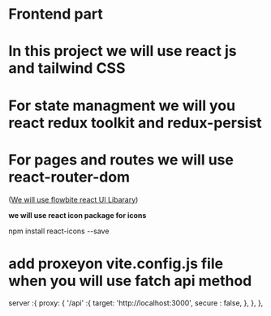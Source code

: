 # Frontend part

# In this project we will use react js and tailwind CSS
# For state managment we will you react redux toolkit and redux-persist
# For pages and routes we will use react-router-dom

([We will use flowbite react UI Libarary](https://www.flowbite-react.com/))

**we will use react icon package for icons**

npm install react-icons --save

# add proxeyon vite.config.js file when you will use fatch api method

server :{
    proxy: {
      '/api' :{
        target: 'http://localhost:3000',
        secure : false,
      },
    },
  },

  